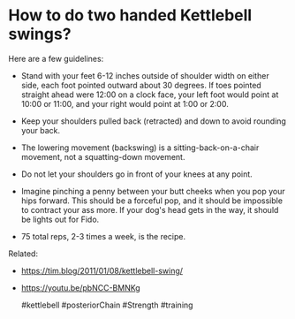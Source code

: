 # How to do two handed Kettlebell swings?

Here are a few guidelines:

- Stand with your feet 6-12 inches outside of shoulder width on either
  side, each foot pointed outward about 30 degrees. If toes pointed
  straight ahead were 12:00 on a clock face, your left foot would point
  at 10:00 or 11:00, and your right would point at 1:00 or 2:00.

- Keep your shoulders pulled back (retracted) and down to avoid rounding
  your back.

- The lowering movement (backswing) is a sitting-back-on-a-chair
  movement, not a squatting-down movement.

- Do not let your shoulders go in front of your knees at any point.

- Imagine pinching a penny between your butt cheeks when you pop your
  hips forward. This should be a forceful pop, and it should be
  impossible to contract your ass more. If your dog's head gets in the
  way, it should be lights out for Fido.

- 75 total reps, 2-3 times a week, is the recipe.

Related:
 - https://tim.blog/2011/01/08/kettlebell-swing/ 
 - https://youtu.be/pbNCC-BMNKg

      #kettlebell #posteriorChain #Strength #training

